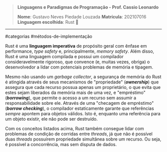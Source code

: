 > **Linguagens e Paradigmas de Programação - Prof. Cassio Leonardo**
> 
> **Nome**: Gustavo Neves Piedade Louzada
> **Matrícula**: 202107016
> **Linguagem escolhida**: Rust 🦀

---

#categorias #métodos-de-implementação


Rust é uma **linguagem imperativa** de propósito geral com ênfase em performance, *type safety* e, principalmente, *memory safety*. Além disso, Rust é uma linguagem compilada e possui um compilador consideravelmente rigoroso, que convence (e, muitas vezes, obriga) o desenvolvedor a lidar com potenciais problemas de memória e tipagem.

Mesmo não usando um *garbage collector*, a segurança de memória do Rust é atingida através de seus mecanismos de "propriedade" (***ownership***) que assegura que cada recurso possua apenas um proprietário, o que evita que estes sejam liberados da memória mais de uma vez, e "empréstimo" (***borrowing***), que permite o acesso a um recurso sem assumir a responsabilidade sobre ele. Através de uma "checagem de empréstimo" (***borrow checking***), o compilador estaticamente garante que referências *sempre* apontem para objetos válidos. Isto é, enquanto uma referência para um objeto existir, ele não pode ser destruído.

Com os conceitos listados acima, Rust também consegue lidar com problemas  de condição de corridas entre *threads*, já que não é possível duas *threads* possuírem propriedade simultânea sobre um recurso. Ou seja, é possível a concorrência, mas sem disputa de dados.
